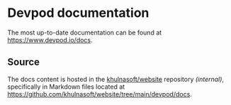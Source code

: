 # Devpod documentation

The most up-to-date documentation can be found at https://www.devpod.io/docs.

## Source

The docs content is hosted in the [khulnasoft/website](https://github.com/khulnasoft/website) repository _(internal)_, specifically in Markdown files located at https://github.com/khulnasoft/website/tree/main/devpod/docs.
